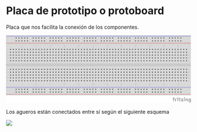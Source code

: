 # Placa de prototipo o protoboard

Placa que nos facilita la conexión de los componentes.

![](../images/Protoboard.png)

Los agueros están conectados entre sí según el siguiente esquema

![](https://chuperfantasticarduinos.files.wordpress.com/2009/09/breadboard.jpg)
